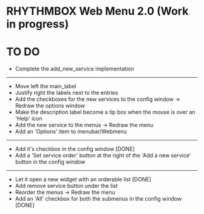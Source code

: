 RHYTHMBOX Web Menu 2.0 (Work in progress)
======================

TO DO
=====
- Complete the add_new_service implementation
-----------------------------------------------------------------------------------------------
  - Move left the main_label
  - Justify right the labels next to the entries
  - Add the checkboxes for the new services to the config window -> Redraw the options window
  - Make the description label become a tip box when the mouse is over an 'Help' icon
  - Add the new service to the menus -> Redraw the menu
- Add an 'Options' item to menubar/Webmenu
-----------------------------------------------------------------------------------------------
  - Add it's checkbox in the config window [DONE]
- Add a 'Set service order' button at the right of the 'Add a new service' button in the config window 
-----------------------------------------------------------------------------------------------
  - Let it open a new widget with an orderable list [DONE]
  - Add remove service button under the list
  - Reorder the menus -> Redraw the menu
- Add an 'All' checkbox for both the submenus in the config window [DONE]
